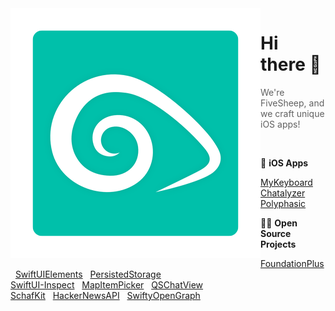 <img align="left" src="./QuintschafTransparent.png" width="400" />

# Hi there 👋
> We're FiveSheep, and we craft unique iOS apps!

<br>

📱 __iOS Apps__

[MyKeyboard](https://apps.apple.com/app/id1455404109) &nbsp; [Chatalyzer](https://apps.apple.com/app/id1614068067) &nbsp; [Polyphasic](https://apps.apple.com/app/id6449134102)

👩‍💻 __Open Source Projects__

[FoundationPlus](https://github.com/FiveSheepCo/FoundationPlus) &nbsp; [SwiftUIElements](https://github.com/FiveSheepCo/SwiftUIElements) &nbsp; [PersistedStorage](https://github.com/FiveSheepCo/PersistedStorage)<br>
[SwiftUI-Inspect](https://github.com/FiveSheepCo/SwiftUI-Inspect) &nbsp; [MapItemPicker](https://github.com/FiveSheepCo/MapItemPicker) &nbsp; [QSChatView](https://github.com/FiveSheepCo/QSChatView)<br>
[SchafKit](https://github.com/FiveSheepCo/SchafKit) &nbsp; [HackerNewsAPI](https://github.com/FiveSheepCo/HackerNewsAPI) &nbsp; [SwiftyOpenGraph](https://github.com/FiveSheepCo/SwiftyOpenGraph)

